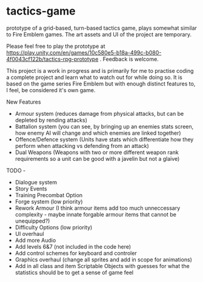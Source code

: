 # tactics-game
prototype of a grid-based, turn-based tactics game, plays somewhat similar to Fire Emblem games. The art assets and UI of the project are temporary.

Please feel free to play the prototype at https://play.unity.com/en/games/10c580e5-b18a-499c-b080-4f0043cf122b/tactics-rpg-prototype . Feedback is welcome. 

This project is a work in progress and is primarily for me to practise coding a complete project and learn what to watch out for while doing so. It is based on the game series Fire Emblem but with enough distinct features to, I feel, be considered it's own game. 

New Features
- Armour system (reduces damage from physical attacks, but can be depleted by rending attacks)
- Battalion system (you can see, by bringing up an enemies stats screen, how enemy AI will change and which enemies are linked together)
- Offence/Defence system (Units have stats which differentiate how they perform when attacking vs defending from an attack)
- Dual Weapons (Weapons with two or more different weapon rank requirements so a unit can be good with a javelin but not a glaive) 

TODO -
- Dialogue system
- Story Events
- Training Precombat Option
- Forge system (low priority)
- Rework Armour (I think armour items add too much unneccessary complexity - maybe innate forgable armour items that cannot be unequipped?)
- Difficulty Options (low priority)
- UI overhaul
- Add more Audio
- Add levels 6&7 (not included in the code here)
- Add control schemes for keyboard and controler
- Graphics overhaul (change all sprites and add in scope for animations)
- Add in all class and item Scriptable Objects with guesses for what the statistics should be to get a sense of game feel  
